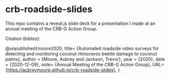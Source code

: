 # crb-roadside-slides

This repo contains a reveal.js slide deck for a presentation I made at an annual meeting of the CRB-G Action Group.

Citation (bibtex):

  @unpublished{moore2020,
  title= {Automated roadside video surveys for detecting and monitoring coconut rhinoceros beetle damage to coconut palms},
  author = {Moore, Aubrey and Jackson, Trevor},
  year = {2020},
  date = {2020-12-09},
  note= {Annual Meeting of the CRB-G Action Group},
  URL= {https://aubreymoore.github.io/crb-roadside-slides},
  }
